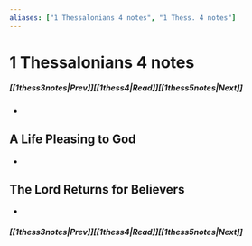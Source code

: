 ```yaml
---
aliases: ["1 Thessalonians 4 notes", "1 Thess. 4 notes"]
---
```

# 1 Thessalonians 4 notes
##### <span class=arrow-left></span>[[1thess3notes|Prev]]<span class=navigation-separator></span>[[1thess4|Read]]<span class=navigation-separator></span>[[1thess5notes|Next]]<span class=arrow-right></span>
- 
## A Life Pleasing to God
- 
## The Lord Returns for Believers
- 
##### <span class=arrow-left></span>[[1thess3notes|Prev]]<span class=navigation-separator></span>[[1thess4|Read]]<span class=navigation-separator></span>[[1thess5notes|Next]]<span class=arrow-right></span>